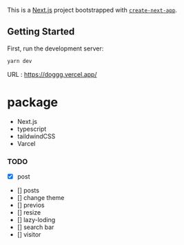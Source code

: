 This is a [Next.js](https://nextjs.org/) project bootstrapped with [`create-next-app`](https://github.com/vercel/next.js/tree/canary/packages/create-next-app).

## Getting Started

First, run the development server:

```bash
yarn dev
```

URL : https://doggg.vercel.app/ 


# package

- Next.js
- typescript
- taildwindCSS
- Varcel


### TODO
- [x] post
- [] posts
- [] change theme
- [] previos
- [] resize
- [] lazy-loding
- [] search bar
- [] visitor

